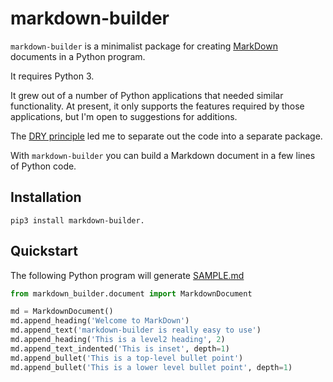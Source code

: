 # markdown-builder

`markdown-builder` is a minimalist package for creating [MarkDown](https://en.wikipedia.org/wiki/Markdown)
documents in a Python program.

It requires Python 3.

It grew out of a number of Python applications that needed similar functionality.
At present, it only supports the features required by those applications,
but I'm open to suggestions for additions.

The [DRY principle](https://en.wikipedia.org/wiki/Don%27t_repeat_yourself) 
led me to separate out the code into a separate package.

With `markdown-builder` you can build a Markdown document in a few lines
of Python code.

## Installation

`pip3 install markdown-builder.`

## Quickstart

The following Python program will generate [SAMPLE.md](SAMPLE.md)

```python
from markdown_builder.document import MarkdownDocument

md = MarkdownDocument()
md.append_heading('Welcome to MarkDown')
md.append_text('markdown-builder is really easy to use')
md.append_heading('This is a level2 heading', 2)
md.append_text_indented('This is inset', depth=1)
md.append_bullet('This is a top-level bullet point')
md.append_bullet('This is a lower level bullet point', depth=1)
```


